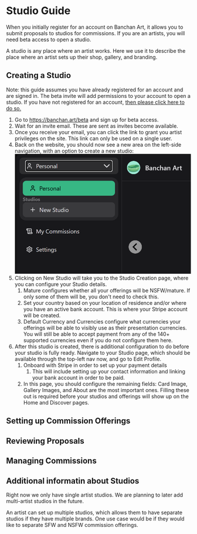 # Studio Guide

When you initially register for an account on Banchan Art, it allows you to submit proposals to studios for commissions. If you are an artists, you will need beta access to open a studio.

A studio is any place where an artist works. Here we use it to describe the place where an artist sets up their shop, gallery, and branding.

## Creating a Studio

Note: this guide assumes you have already registered for an account and are signed in. The beta invite will add permissions to your account to open a studio. If you have not registered for an account, [then please click here to do so.](https://banchan.art/register)

1. Go to <https://banchan.art/beta> and sign up for beta access.
2. Wait for an invite email. These are sent as invites become available.
3. Once you receive your email, you can click the link to grant you artist privileges on the site. This link can only be used on a single user.
4. Back on the website, you should now see a new area on the left-side navigation, with an option to create a new studio:
![Image of navigation on banchan art website with new area showing option to create a new studio](assets/newstudio.png)
5. Clicking on New Studio will take you to the Studio Creation page, where you can configure your Studio details.
   1. Mature configures whether all your offerings will be NSFW/mature. If only some of them will be, you don't need to check this.
   2. Set your country based on your location of residence and/or where you have an active bank account. This is where your Stripe account will be created.
   3. Default Currency and Currencies configure what currencies your offerings will be able to visibly use as their presentation currencies. You will still be able to accept payment from any of the 140+ supported currencies even if you do not configure them here.
6. After this studio is created, there is additional configuration to do before your studio is fully ready. Navigate to your Studio page, which should be available through the top-left nav now, and go to Edit Profile.
   1. Onboard with Stripe in order to set up your payment details
      1. This will include setting up your contact information and linking your bank account in order to be paid.
   2. In this page, you should configure the remaining fields: Card Image, Gallery Images, and About are the most important ones. Filling these out is required before your studios and offerings will show up on the Home and Discover pages.

## Setting up Commission Offerings

## Reviewing Proposals

## Managing Commissions

## Additional informatin about Studios

Right now we only have single artist studios. We are planning to later add multi-artist studios in the future.

An artist can set up multiple studios, which allows them to have separate studios if they have multiple brands. One use case would be if they would like to separate SFW and NSFW commission offerings.
